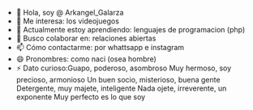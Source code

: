 - 👋 Hola, soy @ Arkangel_Galarza
- 👀 Me interesa: los videojuegos
- 🌱 Actualmente estoy aprendiendo: lenguajes de programacion (php)
- 💞️ Busco colaborar en: relaciones abiertas
- 📫 Cómo contactarme: por whattsapp e instagram
- 😄 Pronombres: como naci (osea hombre)
- ⚡ Dato curioso:Guapo, poderoso, asombroso
Muy hermoso, soy precioso, armonioso
Un buen socio, misterioso, buena gente
Detergente, muy majete, inteligente
Nada ojete, irreverente, un exponente
Muy perfecto es lo que soy

<!---
TurbidClient129/TurbidClient129 is a ✨ special ✨ repository because its `README.md` (this file) appears on your GitHub profile.
You can click the Preview link to take a look at your changes.
--->
